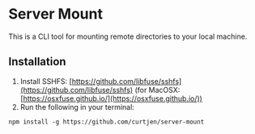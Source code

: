 # Server Mount
This is a CLI tool for mounting remote directories to your local machine.

## Installation
1. Install SSHFS: [https://github.com/libfuse/sshfs](https://github.com/libfuse/sshfs) (for MacOSX: [https://osxfuse.github.io/](https://osxfuse.github.io/))
0. Run the following in your terminal:
```
npm install -g https://github.com/curtjen/server-mount
```